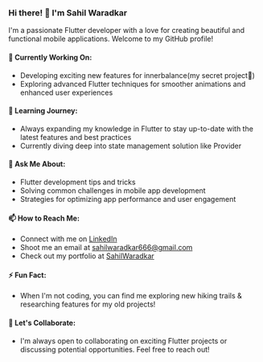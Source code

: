 ### Hi there! 👋 I'm Sahil Waradkar

I'm a passionate Flutter developer with a love for creating beautiful and functional mobile applications. Welcome to my GitHub profile!

#### 🔭 Currently Working On:

*   Developing exciting new features for innerbalance(my secret project🤫)
*   Exploring advanced Flutter techniques for smoother animations and enhanced user experiences

#### 🌱 Learning Journey:

*   Always expanding my knowledge in Flutter to stay up-to-date with the latest features and best practices
*   Currently diving deep into state management solution like Provider

#### 💬 Ask Me About:

*   Flutter development tips and tricks
*   Solving common challenges in mobile app development
*   Strategies for optimizing app performance and user engagement

#### 📫 How to Reach Me:

*   Connect with me on [LinkedIn](https://www.linkedin.com/in/sahilwaradkar/)
*   Shoot me an email at sahilwaradkar666@gmail.com
*   Check out my portfolio at [SahilWaradkar](https://sahil-waradkar-portfolio.netlify.app/)

#### ⚡ Fun Fact:

*   When I'm not coding, you can find me exploring new hiking trails & researching features for my old projects!

#### 🚀 Let's Collaborate:

*   I'm always open to collaborating on exciting Flutter projects or discussing potential opportunities. Feel free to reach out!
